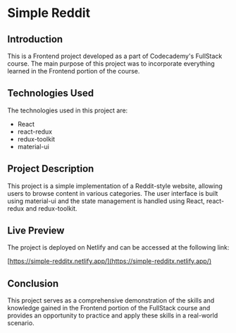 # Simple Reddit

## Introduction
This is a Frontend project developed as a part of Codecademy's FullStack course. The main purpose of this project was to incorporate everything learned in the Frontend portion of the course.

## Technologies Used
The technologies used in this project are:
- React
- react-redux
- redux-toolkit
- material-ui

## Project Description
This project is a simple implementation of a Reddit-style website, allowing users to browse content in various categories. The user interface is built using material-ui and the state management is handled using React, react-redux and redux-toolkit.

## Live Preview
The project is deployed on Netlify and can be accessed at the following link:

[https://simple-redditx.netlify.app/](https://simple-redditx.netlify.app/)

## Conclusion
This project serves as a comprehensive demonstration of the skills and knowledge gained in the Frontend portion of the FullStack course and provides an opportunity to practice and apply these skills in a real-world scenario.
